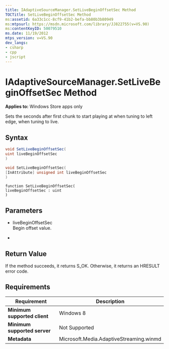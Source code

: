 ```yaml
---
title: IAdaptiveSourceManager.SetLiveBeginOffsetSec Method
TOCTitle: SetLiveBeginOffsetSec Method
ms:assetid: 6a33c1cc-8cf9-41b2-befa-bb80b3b80949
ms:mtpsurl: https://msdn.microsoft.com/library/JJ822755(v=VS.90)
ms:contentKeyID: 50079510
ms.date: 11/19/2012
mtps_version: v=VS.90
dev_langs:
- csharp
- cpp
- jscript
---
```


# IAdaptiveSourceManager.SetLiveBeginOffsetSec Method

**Applies to:** Windows Store apps only

Sets the seconds after first chunk to start playing at when tuning to left edge, when tuning to live.

## Syntax

```csharp
void SetLiveBeginOffsetSec(
uint liveBeginOffsetSec
)
```

```cpp
void SetLiveBeginOffsetSec(
[InAttribute] unsigned int liveBeginOffsetSec
)
```

```jscript
function SetLiveBeginOffsetSec(
liveBeginOffsetSec : uint
)
```

## Parameters

  - liveBeginOffsetSec  
    Begin offset value.

  -  

## Return Value

If the method succeeds, it returns S\_OK. Otherwise, it returns an HRESULT error code.

## Requirements

|Requirement|Description|
|--- |--- |
|**Minimum supported client**|Windows 8|
|**Minimum supported server**|Not Supported|
|**Metadata**|Microsoft.Media.AdaptiveStreaming.winmd|
